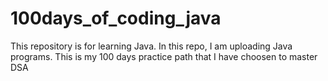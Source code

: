 # 100days_of_coding_java
This repository is for learning Java.
In this repo, I am uploading Java programs.
This is my 100 days practice path that I have choosen to master DSA
